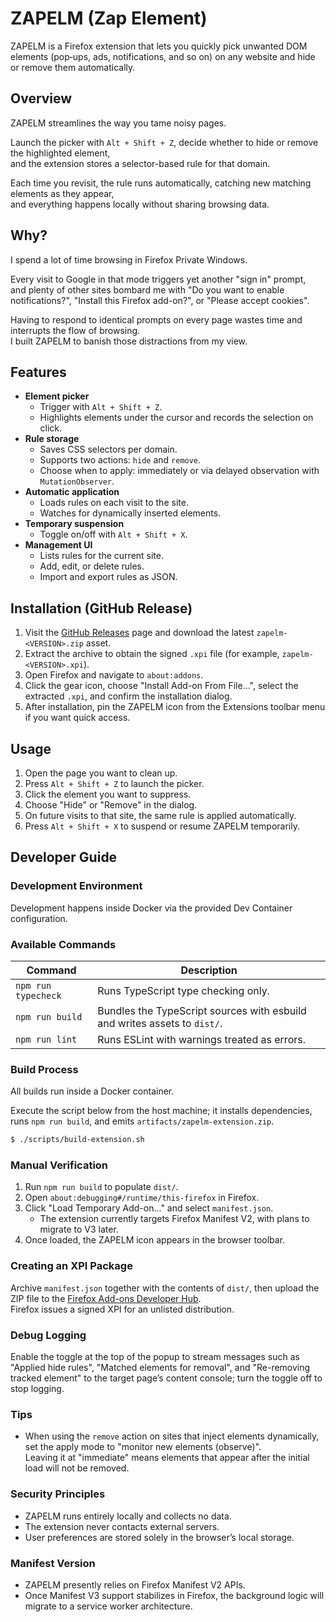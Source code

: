 # ZAPELM (Zap Element)

ZAPELM is a Firefox extension that lets you quickly pick unwanted DOM elements (pop‑ups, ads, notifications, and so on) on any website and hide or remove them automatically.

## Overview

ZAPELM streamlines the way you tame noisy pages.

Launch the picker with `Alt + Shift + Z`, decide whether to hide or remove the highlighted element,  
and the extension stores a selector-based rule for that domain.

Each time you revisit, the rule runs automatically, catching new matching elements as they appear,  
and everything happens locally without sharing browsing data.

## Why?

I spend a lot of time browsing in Firefox Private Windows.

Every visit to Google in that mode triggers yet another "sign in" prompt,  
and plenty of other sites bombard me with "Do you want to enable notifications?", "Install this Firefox add-on?", or "Please accept cookies".

Having to respond to identical prompts on every page wastes time and interrupts the flow of browsing.  
I built ZAPELM to banish those distractions from my view.

## Features

-   **Element picker**
    -   Trigger with `Alt + Shift + Z`.
    -   Highlights elements under the cursor and records the selection on click.
-   **Rule storage**
    -   Saves CSS selectors per domain.
    -   Supports two actions: `hide` and `remove`.
    -   Choose when to apply: immediately or via delayed observation with `MutationObserver`.
-   **Automatic application**
    -   Loads rules on each visit to the site.
    -   Watches for dynamically inserted elements.
-   **Temporary suspension**
    -   Toggle on/off with `Alt + Shift + X`.
-   **Management UI**
    -   Lists rules for the current site.
    -   Add, edit, or delete rules.
    -   Import and export rules as JSON.

## Installation (GitHub Release)

1. Visit the [GitHub Releases](https://github.com/niumlaque/zapelm/releases) page and download the latest `zapelm-<VERSION>.zip` asset.
2. Extract the archive to obtain the signed `.xpi` file (for example, `zapelm-<VERSION>.xpi`).
3. Open Firefox and navigate to `about:addons`.
4. Click the gear icon, choose "Install Add-on From File…", select the extracted `.xpi`, and confirm the installation dialog.
5. After installation, pin the ZAPELM icon from the Extensions toolbar menu if you want quick access.

## Usage

1. Open the page you want to clean up.
2. Press `Alt + Shift + Z` to launch the picker.
3. Click the element you want to suppress.
4. Choose "Hide" or "Remove" in the dialog.
5. On future visits to that site, the same rule is applied automatically.
6. Press `Alt + Shift + X` to suspend or resume ZAPELM temporarily.

## Developer Guide

### Development Environment

Development happens inside Docker via the provided Dev Container configuration.

### Available Commands

| Command             | Description                                                               |
| ------------------- | ------------------------------------------------------------------------- |
| `npm run typecheck` | Runs TypeScript type checking only.                                       |
| `npm run build`     | Bundles the TypeScript sources with esbuild and writes assets to `dist/`. |
| `npm run lint`      | Runs ESLint with warnings treated as errors.                              |

### Build Process

All builds run inside a Docker container.

Execute the script below from the host machine; it installs dependencies, runs `npm run build`, and emits `artifacts/zapelm-extension.zip`.

```sh
$ ./scripts/build-extension.sh
```

### Manual Verification

1. Run `npm run build` to populate `dist/`.
2. Open `about:debugging#/runtime/this-firefox` in Firefox.
3. Click "Load Temporary Add-on..." and select `manifest.json`.
    - The extension currently targets Firefox Manifest V2, with plans to migrate to V3 later.
4. Once loaded, the ZAPELM icon appears in the browser toolbar.

### Creating an XPI Package

Archive `manifest.json` together with the contents of `dist/`, then upload the ZIP file to the [Firefox Add-ons Developer Hub](https://addons.mozilla.org/developers/).  
Firefox issues a signed XPI for an unlisted distribution.

### Debug Logging

Enable the toggle at the top of the popup to stream messages such as "Applied hide rules", "Matched elements for removal", and "Re-removing tracked element" to the target page’s content console; turn the toggle off to stop logging.

### Tips

-   When using the `remove` action on sites that inject elements dynamically, set the apply mode to "monitor new elements (observe)".  
    Leaving it at "immediate" means elements that appear after the initial load will not be removed.

### Security Principles

-   ZAPELM runs entirely locally and collects no data.
-   The extension never contacts external servers.
-   User preferences are stored solely in the browser’s local storage.

### Manifest Version

-   ZAPELM presently relies on Firefox Manifest V2 APIs.
-   Once Manifest V3 support stabilizes in Firefox, the background logic will migrate to a service worker architecture.
